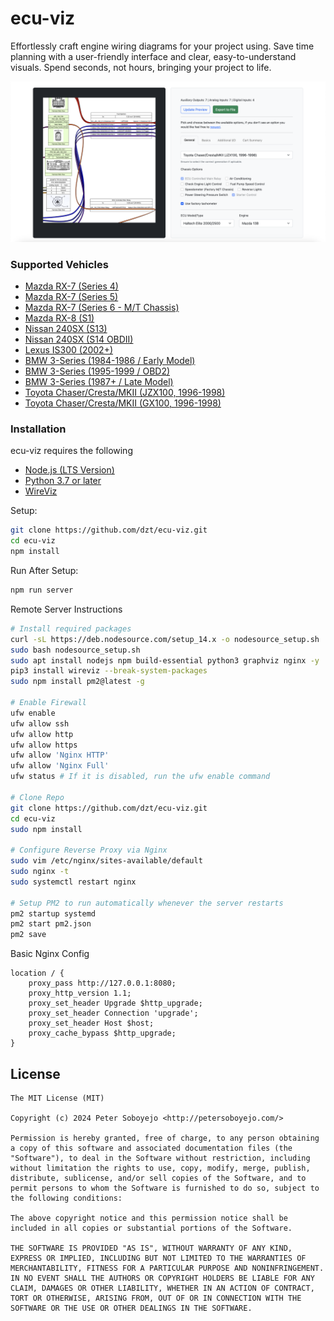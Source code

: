 # ecu-viz

Effortlessly craft engine wiring diagrams for your project using. Save time planning with a user-friendly interface and clear, easy-to-understand visuals. Spend seconds, not hours, bringing your project to life.

![Preview](./docs//images/git-preview.png)

### Supported Vehicles
- [Mazda RX-7 (Series 4)](https://github.com/dzt/ecu-viz/tree/main/pinout_data/chassis/fc_s4)
- [Mazda RX-7 (Series 5)](https://github.com/dzt/ecu-viz/tree/main/pinout_data/chassis/fc_s5)
- [Mazda RX-7 (Series 6 - M/T Chassis)](https://github.com/dzt/ecu-viz/tree/main/pinout_data/chassis/fd_s6)
- [Mazda RX-8 (S1)](https://github.com/dzt/ecu-viz/tree/main/pinout_data/chassis/rx8_s1)
- [Nissan 240SX (S13)](https://github.com/dzt/ecu-viz/tree/main/pinout_data/chassis/s13)
- [Nissan 240SX (S14 OBDII)](https://github.com/dzt/ecu-viz/tree/main/pinout_data/chassis/s14)
- [Lexus IS300 (2002+)](https://github.com/dzt/ecu-viz/tree/main/pinout_data/chassis/is300_2002+)
- [BMW 3-Series (1984-1986 / Early Model)](https://github.com/dzt/ecu-viz/tree/main/pinout_data/chassis/e30)
- [BMW 3-Series (1995-1999 / OBD2)](https://github.com/dzt/ecu-viz/tree/main/pinout_data/chassis/e36)
- [BMW 3-Series (1987+ / Late Model)](https://github.com/dzt/ecu-viz/tree/main/pinout_data/chassis/e36)
- [Toyota Chaser/Cresta/MKII (JZX100, 1996-1998)](https://github.com/dzt/ecu-viz/tree/main/pinout_data/chassis/jzx100)
- [Toyota Chaser/Cresta/MKII (GX100, 1996-1998)](https://github.com/dzt/ecu-viz/tree/main/pinout_data/chassis/gx100)


### Installation

ecu-viz requires the following
- [Node.js (LTS Version)](http://nodejs.org/)
- [Python 3.7 or later](https://www.python.org/downloads/)
- [WireViz](https://github.com/wireviz/WireViz)

Setup:

```sh
git clone https://github.com/dzt/ecu-viz.git
cd ecu-viz
npm install
```

Run After Setup:

```sh
npm run server
```

Remote Server Instructions
```sh
# Install required packages
curl -sL https://deb.nodesource.com/setup_14.x -o nodesource_setup.sh
sudo bash nodesource_setup.sh
sudo apt install nodejs npm build-essential python3 graphviz nginx -y
pip3 install wireviz --break-system-packages
sudo npm install pm2@latest -g

# Enable Firewall
ufw enable
ufw allow ssh
ufw allow http
ufw allow https
ufw allow 'Nginx HTTP'
ufw allow 'Nginx Full'
ufw status # If it is disabled, run the ufw enable command

# Clone Repo
git clone https://github.com/dzt/ecu-viz.git
cd ecu-viz
sudo npm install

# Configure Reverse Proxy via Nginx
sudo vim /etc/nginx/sites-available/default
sudo nginx -t
sudo systemctl restart nginx

# Setup PM2 to run automatically whenever the server restarts
pm2 startup systemd
pm2 start pm2.json
pm2 save
```

Basic Nginx Config
```
location / {
    proxy_pass http://127.0.0.1:8080;
    proxy_http_version 1.1;
    proxy_set_header Upgrade $http_upgrade;
    proxy_set_header Connection 'upgrade';
    proxy_set_header Host $host;
    proxy_cache_bypass $http_upgrade;
}
```

## License

```
The MIT License (MIT)

Copyright (c) 2024 Peter Soboyejo <http://petersoboyejo.com/>

Permission is hereby granted, free of charge, to any person obtaining a copy of this software and associated documentation files (the "Software"), to deal in the Software without restriction, including without limitation the rights to use, copy, modify, merge, publish, distribute, sublicense, and/or sell copies of the Software, and to permit persons to whom the Software is furnished to do so, subject to the following conditions:

The above copyright notice and this permission notice shall be included in all copies or substantial portions of the Software.

THE SOFTWARE IS PROVIDED "AS IS", WITHOUT WARRANTY OF ANY KIND, EXPRESS OR IMPLIED, INCLUDING BUT NOT LIMITED TO THE WARRANTIES OF MERCHANTABILITY, FITNESS FOR A PARTICULAR PURPOSE AND NONINFRINGEMENT. IN NO EVENT SHALL THE AUTHORS OR COPYRIGHT HOLDERS BE LIABLE FOR ANY CLAIM, DAMAGES OR OTHER LIABILITY, WHETHER IN AN ACTION OF CONTRACT, TORT OR OTHERWISE, ARISING FROM, OUT OF OR IN CONNECTION WITH THE SOFTWARE OR THE USE OR OTHER DEALINGS IN THE SOFTWARE.
```